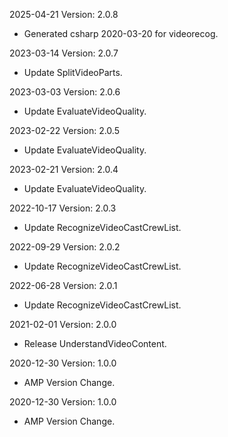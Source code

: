2025-04-21 Version: 2.0.8
- Generated csharp 2020-03-20 for videorecog.

2023-03-14 Version: 2.0.7
- Update SplitVideoParts.

2023-03-03 Version: 2.0.6
- Update EvaluateVideoQuality.

2023-02-22 Version: 2.0.5
- Update EvaluateVideoQuality.

2023-02-21 Version: 2.0.4
- Update EvaluateVideoQuality.

2022-10-17 Version: 2.0.3
- Update RecognizeVideoCastCrewList.

2022-09-29 Version: 2.0.2
- Update RecognizeVideoCastCrewList.

2022-06-28 Version: 2.0.1
- Update RecognizeVideoCastCrewList.

2021-02-01 Version: 2.0.0
- Release UnderstandVideoContent.

2020-12-30 Version: 1.0.0
- AMP Version Change.

2020-12-30 Version: 1.0.0
- AMP Version Change.

